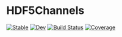 # HDF5Channels

[![Stable](https://img.shields.io/badge/docs-stable-blue.svg)](https://mkitti.github.io/HDF5Channels.jl/stable/)
[![Dev](https://img.shields.io/badge/docs-dev-blue.svg)](https://mkitti.github.io/HDF5Channels.jl/dev/)
[![Build Status](https://github.com/mkitti/HDF5Channels.jl/actions/workflows/CI.yml/badge.svg?branch=main)](https://github.com/mkitti/HDF5Channels.jl/actions/workflows/CI.yml?query=branch%3Amain)
[![Coverage](https://codecov.io/gh/mkitti/HDF5Channels.jl/branch/main/graph/badge.svg)](https://codecov.io/gh/mkitti/HDF5Channels.jl)
